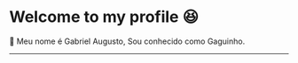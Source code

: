 <h1>Welcome to my profile 😆 </h1>

<p> 📣  Meu nome é Gabriel Augusto, Sou conhecido como Gaguinho.</p>

<hr>
